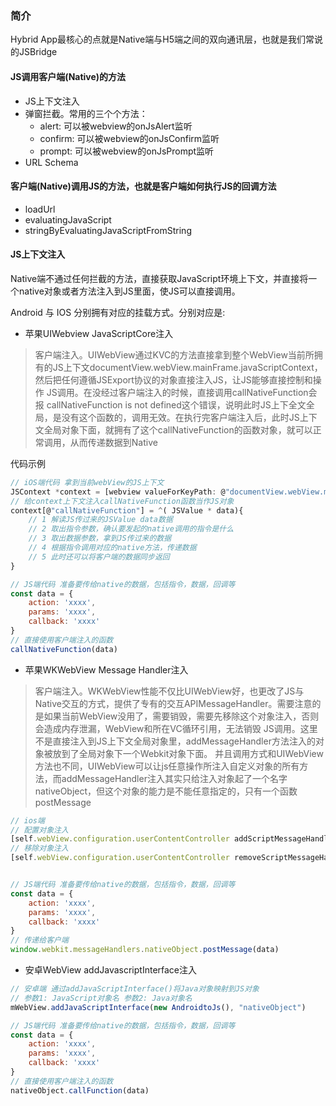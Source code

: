 ### 简介
Hybrid App最核心的点就是Native端与H5端之间的双向通讯层，也就是我们常说的JSBridge

#### JS调用客户端(Native)的方法
- JS上下文注入
- 弹窗拦截。常用的三个个方法：
    + alert: 可以被webview的onJsAlert监听
    + confirm: 可以被webview的onJsConfirm监听
    + prompt: 可以被webview的onJsPrompt监听
- URL Schema

#### 客户端(Native)调用JS的方法，也就是客户端如何执行JS的回调方法
- loadUrl
- evaluatingJavaScript
- stringByEvaluatingJavaScriptFromString

#### JS上下文注入
Native端不通过任何拦截的方法，直接获取JavaScript环境上下文，并直接将一个native对象或者方法注入到JS里面，使JS可以直接调用。

Android 与 IOS 分别拥有对应的挂载方式。分别对应是:
- 苹果UIWebview JavaScriptCore注入
>客户端注入。UIWebView通过KVC的方法直接拿到整个WebView当前所拥有的JS上下文documentView.webView.mainFrame.javaScriptContext，然后把任何遵循JSExport协议的对象直接注入JS，让JS能够直接控制和操作
>JS调用。在没经过客户端注入的时候，直接调用callNativeFunction会报 callNativeFunction is not defined这个错误，说明此时JS上下全文全局，是没有这个函数的，调用无效。在执行完客户端注入后，此时JS上下文全局对象下面，就拥有了这个callNativeFunction的函数对象，就可以正常调用，从而传递数据到Native

代码示例
```js
// iOS端代码 拿到当前webView的JS上下文
JSContext *context = [webview valueForKeyPath: @"documentView.webView.mainFrame.javaScriptContext"]
// 给context上下文注入callNativeFunction函数当作JS对象
context[@"callNativeFunction"] = ^( JSValue * data){
    // 1 解读JS传过来的JSValue data数据
    // 2 取出指令参数，确认要发起的native调用的指令是什么
    // 3 取出数据参数，拿到JS传过来的数据
    // 4 根据指令调用对应的native方法，传递数据
    // 5 此时还可以将客户端的数据同步返回
}

// JS端代码 准备要传给native的数据，包括指令，数据，回调等
const data = {
    action: 'xxxx',
    params: 'xxxx',
    callback: 'xxxx'
}
// 直接使用客户端注入的函数
callNativeFunction(data)
```

- 苹果WKWebView Message Handler注入
>客户端注入。WKWebView性能不仅比UIWebView好，也更改了JS与Native交互的方式，提供了专有的交互APIMessageHandler。需要注意的是如果当前WebView没用了，需要销毁，需要先移除这个对象注入，否则会造成内存泄漏，WebView和所在VC循环引用，无法销毁
>JS调用。这里不是直接注入到JS上下文全局对象里，addMessageHandler方法注入的对象被放到了全局对象下一个Webkit对象下面。
并且调用方式和UIWebView方法也不同，UIWebView可以让js任意操作所注入自定义对象的所有方法，而addMessageHandler注入其实只给注入对象起了一个名字nativeObject，但这个对象的能力是不能任意指定的，只有一个函数postMessage
```js
// ios端
// 配置对象注入
[self.webView.configuration.userContentController addScriptMessageHandler:self name:@"nativeObject"];
// 移除对象注入
[self.webView.configuration.userContentController removeScriptMessageHandlerForName:@"nativeObject"];


// JS端代码 准备要传给native的数据，包括指令，数据，回调等
const data = {
    action: 'xxxx',
    params: 'xxxx',
    callback: 'xxxx'
}
// 传递给客户端
window.webkit.messageHandlers.nativeObject.postMessage(data)
```
- 安卓WebView addJavascriptInterface注入
```js
// 安卓端 通过addJavaScriptInterface()将Java对象映射到JS对象
// 参数1: JavaScript对象名 参数2: Java对象名
mWebView.addJavaScriptInterface(new AndroidtoJs(), "nativeObject")

// JS端代码 准备要传给native的数据，包括指令，数据，回调等
const data = {
    action: 'xxxx',
    params: 'xxxx',
    callback: 'xxxx'
}
// 直接使用客户端注入的函数
nativeObject.callFunction(data)
```
